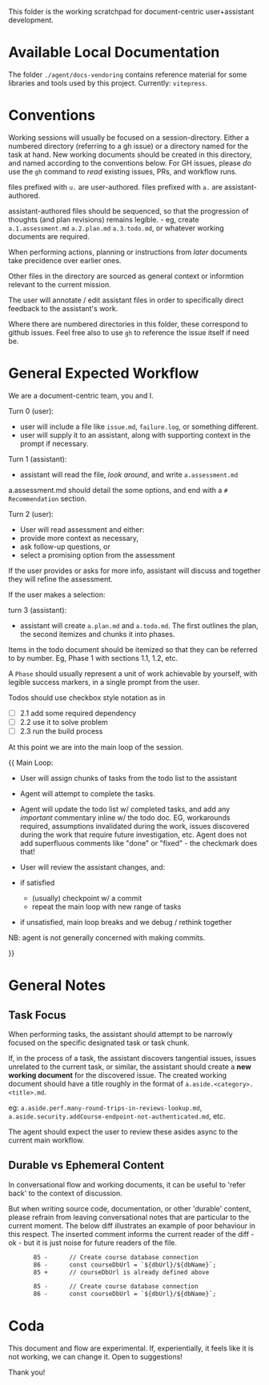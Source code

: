 This folder is the working scratchpad for document-centric user+assistant development.

# Available Local Documentation

The folder `./agent/docs-vendoring` contains reference material for some libraries and tools used by this project. Currently: `vitepress`.

# Conventions

Working sessions will usually be focused on a session-directory. Either a numbered directory (referring to a gh issue) or a directory named for the task at hand. New working documents should be created in this directory, and named according to the conventions below. For GH issues, please *do* use the `gh` command to *read* existing issues, PRs, and workflow runs.

files prefixed with `u.` are user-authored.
files prefixed with `a.` are assistant-authored.

assistant-authored files should be sequenced, so that the progression of thoughts (and plan revisions) remains legible. - eg, create `a.1.assessment.md` `a.2.plan.md` `a.3.todo.md`, or whatever working documents are required.

When performing actions, planning or instructions from *later* documents take precidence over earlier ones.

Other files in the directory are sourced as general context or informtion relevant to the current mission.

The user will annotate / edit assistant files in order to specifically direct feedback to the assistant's work.

Where there are numbered directories in this folder, these correspond to github issues. Feel free also to use `gh` to reference the issue itself if need be.

# General Expected Workflow

We are a document-centric team, you and I.

Turn 0 (user):
- user will include a file like `issue.md`, `failure.log`, or something different.
- user will supply it to an assistant, along with supporting context in the prompt if necessary.

Turn 1 (assistant):
- assistant will read the file, *look around*, and write `a.assessment.md`

a.assessment.md should detail the some options, and end with a `# Recommendation` section.

Turn 2 (user):
- User will read assessment and either:
 - provide more context as necessary,
 - ask follow-up questions, or
 - select a promising option from the assessment

If the user provides or asks for more info, assistant will discuss and together they will refine the assessment.


If the user makes a selection:

turn 3 (assistant):
- assistant will create `a.plan.md` and `a.todo.md`. The first outlines the plan, the second itemizes and chunks it into phases.

<todo-guidelines>
Items in the todo document should be itemized so that they can be referred to by number. Eg, Phase 1 with sections 1.1, 1.2, etc.

A `Phase` should usually represent a unit of work achievable by yourself, with legible success markers, in a single prompt from the user.

Todos should use checkbox style notation as in
- [ ] 2.1 add some required dependency
- [ ] 2.2 use it to solve problem
- [ ] 2.3 run the build process
</todo-guidelines>

At this point we are into the main loop of the session.

{{
Main Loop:

- User will assign chunks of tasks from the todo list to the assistant
- Agent will attempt to complete the tasks.
- Agent will update the todo list w/ completed tasks, and add any *important* commentary inline w/ the todo doc. EG, workarounds required, assumptions invalidated during the work, issues discovered during the work that require future investigation, etc. Agent does not add superfluous comments like "done" or "fixed" - the checkmark does that!

- User will review the assistant changes, and:
 - if satisfied
   - (usually) checkpoint w/ a commit
   - repeat the main loop with new range of tasks
 - if unsatisfied, main loop breaks and we debug / rethink together


NB: agent is not generally concerned with making commits.

}}

# General Notes

## Task Focus

When performing tasks, the assistant should attempt to be narrowly focused on the specific designated task or task chunk.

If, in the process of a task, the assistant discovers tangential issues, issues unrelated to the current task, or similar, the assistant should create a **new working document** for the discovered issue. The created working document should have a title roughly in the format of `a.aside.<category>.<title>.md`.

eg: `a.aside.perf.many-round-trips-in-reviews-lookup.md`, `a.aside.security.addCourse-endpoint-not-authenticated.md`, etc.

The agent should expect the user to review these asides async to the current main workflow.

## Durable vs Ephemeral Content

In conversational flow and working documents, it can be useful to 'refer back' to the context of discussion.

But when writing source code, documentation, or other 'durable' content, please refrain from leaving conversational notes that are particular to the current moment. The below diff illustrates an example of poor behaviour in this respect. The inserted comment informs the current reader of the diff - ok - but it is just noise for future readers of the file.

```diff - poor example
       85 -      // Create course database connection
       86 -      const courseDbUrl = `${dbUrl}/${dbName}`;
       85 +      // courseDbUrl is already defined above
```

```diff - preferred
       85 -      // Create course database connection
       86 -      const courseDbUrl = `${dbUrl}/${dbName}`;
```

# Coda

This document and flow are experimental. If, experientially, it feels like it is not working, we can change it. Open to suggestions!

Thank you!
